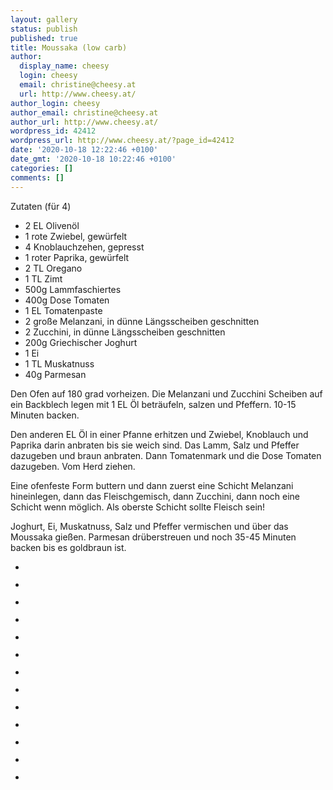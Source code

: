 ```yaml
---
layout: gallery
status: publish
published: true
title: Moussaka (low carb)
author:
  display_name: cheesy
  login: cheesy
  email: christine@cheesy.at
  url: http://www.cheesy.at/
author_login: cheesy
author_email: christine@cheesy.at
author_url: http://www.cheesy.at/
wordpress_id: 42412
wordpress_url: http://www.cheesy.at/?page_id=42412
date: '2020-10-18 12:22:46 +0100'
date_gmt: '2020-10-18 10:22:46 +0100'
categories: []
comments: []
---
```

<!-- wp:paragraph -->
Zutaten (für 4)
<!-- /wp:paragraph -->
<!-- wp:list -->
- 2 EL Olivenöl
- 1 rote Zwiebel, gewürfelt
- 4 Knoblauchzehen, gepresst
- 1 roter Paprika, gewürfelt
- 2 TL Oregano
- 1 TL Zimt
- 500g Lammfaschiertes
- 400g Dose Tomaten
- 1 EL Tomatenpaste
- 2 große Melanzani, in dünne Längsscheiben geschnitten
- 2 Zucchini, in dünne Längsscheiben geschnitten
- 200g Griechischer Joghurt
- 1 Ei
- 1 TL Muskatnuss
- 40g Parmesan
<!-- /wp:list -->
<!-- wp:paragraph -->
Den Ofen auf 180 grad vorheizen. Die Melanzani und Zucchini Scheiben auf ein Backblech legen mit 1 EL Öl beträufeln, salzen und Pfeffern. 10-15 Minuten backen.
<!-- /wp:paragraph -->
<!-- wp:paragraph -->
Den anderen EL Öl in einer Pfanne erhitzen und Zwiebel, Knoblauch und Paprika darin anbraten bis sie weich sind. Das Lamm, Salz und Pfeffer dazugeben und braun anbraten. Dann Tomatenmark und die Dose Tomaten dazugeben. Vom Herd ziehen.
<!-- /wp:paragraph -->
<!-- wp:paragraph -->
Eine ofenfeste Form buttern und dann zuerst eine Schicht Melanzani hineinlegen, dann das Fleischgemisch, dann Zucchini, dann noch eine Schicht wenn möglich. Als oberste Schicht sollte Fleisch sein!
<!-- /wp:paragraph -->
<!-- wp:paragraph -->
Joghurt, Ei, Muskatnuss, Salz und Pfeffer vermischen und über das Moussaka gießen. Parmesan drüberstreuen und noch 35-45 Minuten backen bis es goldbraun ist.
<!-- /wp:paragraph -->
<!-- wp:gallery {"ids":[42413,42414,42415,42416,42417,42418,42419,42420,42421,42422,42423,42424,42425]} -->
- <figure><img src="http://www.cheesy.at/wp-content/uploads/Moussaka-1.jpg" alt="" data-id="42413" data-link="http://www.cheesy.at/?attachment_id=42413" class="wp-image-42413"></figure>
- <figure><img src="http://www.cheesy.at/wp-content/uploads/Moussaka-2.jpg" alt="" data-id="42414" data-link="http://www.cheesy.at/?attachment_id=42414" class="wp-image-42414"></figure>
- <figure><img src="http://www.cheesy.at/wp-content/uploads/Moussaka-3.jpg" alt="" data-id="42415" data-link="http://www.cheesy.at/?attachment_id=42415" class="wp-image-42415"></figure>
- <figure><img src="http://www.cheesy.at/wp-content/uploads/Moussaka-4.jpg" alt="" data-id="42416" data-link="http://www.cheesy.at/?attachment_id=42416" class="wp-image-42416"></figure>
- <figure><img src="http://www.cheesy.at/wp-content/uploads/Moussaka-5.jpg" alt="" data-id="42417" data-link="http://www.cheesy.at/?attachment_id=42417" class="wp-image-42417"></figure>
- <figure><img src="http://www.cheesy.at/wp-content/uploads/Moussaka-6.jpg" alt="" data-id="42418" data-link="http://www.cheesy.at/?attachment_id=42418" class="wp-image-42418"></figure>
- <figure><img src="http://www.cheesy.at/wp-content/uploads/Moussaka-7.jpg" alt="" data-id="42419" data-link="http://www.cheesy.at/?attachment_id=42419" class="wp-image-42419"></figure>
- <figure><img src="http://www.cheesy.at/wp-content/uploads/Moussaka-8.jpg" alt="" data-id="42420" data-link="http://www.cheesy.at/?attachment_id=42420" class="wp-image-42420"></figure>
- <figure><img src="http://www.cheesy.at/wp-content/uploads/Moussaka-9.jpg" alt="" data-id="42421" data-link="http://www.cheesy.at/?attachment_id=42421" class="wp-image-42421"></figure>
- <figure><img src="http://www.cheesy.at/wp-content/uploads/Moussaka-10.jpg" alt="" data-id="42422" data-link="http://www.cheesy.at/?attachment_id=42422" class="wp-image-42422"></figure>
- <figure><img src="http://www.cheesy.at/wp-content/uploads/Moussaka-11.jpg" alt="" data-id="42423" data-link="http://www.cheesy.at/?attachment_id=42423" class="wp-image-42423"></figure>
- <figure><img src="http://www.cheesy.at/wp-content/uploads/Moussaka-12.jpg" alt="" data-id="42424" data-link="http://www.cheesy.at/?attachment_id=42424" class="wp-image-42424"></figure>
- <figure><img src="http://www.cheesy.at/wp-content/uploads/Moussaka-13-1024x768.jpg" alt="" data-id="42425" data-link="http://www.cheesy.at/?attachment_id=42425" class="wp-image-42425"></figure>
<!-- /wp:gallery -->
